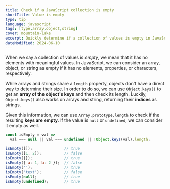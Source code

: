 ```yaml
---
title: Check if a JavaScript collection is empty
shortTitle: Value is empty
type: tip
language: javascript
tags: [type,array,object,string]
cover: mountain-lake
excerpt: Quickly determine if a collection of values is empty in JavaScript.
dateModified: 2024-06-10
---
```


When we say a collection of values is _empty_, we mean that it has no elements with meaningful values. In JavaScript, we can consider an array, object, or string as empty if it has no elements, properties, or characters, respectively.

While arrays and strings share a `length` property, objects don't have a direct way to determine their size. In order to do so, we can use `Object.keys()` to get an **array of the object's keys** and then check its length. Luckily, `Object.keys()` also works on arrays and string, returning their **indices** as strings.

Given this information, we can use `Array.prototype.length` to check if the resulting **keys are empty**. If the value is `null` or `undefined`, we can consider it empty as well.

```js
const isEmpty = val =>
  val === null || val === undefined || !Object.keys(val).length;

isEmpty([]);              // true
isEmpty([1, 2]);          // false
isEmpty({});              // true
isEmpty({ a: 1, b: 2 });  // false
isEmpty('');              // true
isEmpty('text');          // false
isEmpty(null);            // true
isEmpty(undefined);       // true
```
